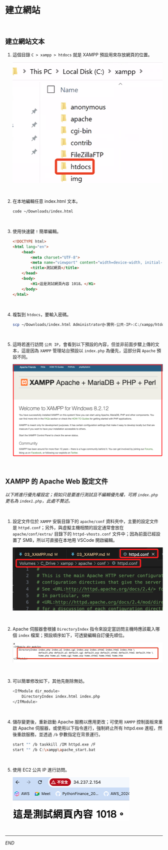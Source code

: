 # 建立網站

<br>

## 建立網站文本

1. 這個目錄 `C > xampp > htdocs` 就是 XAMPP 預設用來存放網頁的位置。

    ![](images/img_15.png)

<br>

2. 在本地編輯任意 index.html 文本。

    ```bash
    code ~/Downloads/index.html
    ```

<br>

3. 使用快速鍵 `!` 簡單編輯。

    ```html
    <!DOCTYPE html>
    <html lang="en">
        <head>
            <meta charset="UTF-8">
            <meta name="viewport" content="width=device-width, initial-scale=1.0">
            <title>測試網頁</title>
        </head>
        <body>
            <H1>這是測試網頁內容 1018。</H1>
        </body>
    </html>
    ```

<br>

4. 複製到 `htdocs`，要輸入密碼。

    ```bash
    scp ~/Downloads/index.html Administrator@<實例-公共-IP>:C:/xampp/htdocs
    ```

<br>

5. 這時若進行訪問 `公共 IP`，會看到以下預設的內容，但並非前面步驟上傳的文本，這是因為 `XAMPP` 管理站台預設以 `index.php` 為優先，這部分與 `Apache` 預設不同。

    ![](images/img_94.png)

<br>

## XAMPP 的 Apache Web 設定文件

_以下將進行優先權設定；假如只是要進行測試且不編輯優先權，可將 `index.php` 更名為 `index1.php`，此處不贅述。_

<br>

1. 設定文件位於 `XAMPP` 安裝目錄下的 `apache/conf` 資料夾中，主要的設定文件是 `httpd.conf`；另外，與虛擬主機相關的設定通常會放在 `apache/conf/extra/` 目錄下的 `httpd-vhosts.conf` 文件中；因為前面已經設置了 SMB，所以可直接在本地用 VSCode 開啟編輯。

    ![](images/img_95.png)

<br>

2. Apache 伺服器會根據 `DirectoryIndex` 指令來設定當訪問主機時應該載入哪個 `index` 檔案；預設順序如下，可透變編輯自訂優先順位。

    ![](images/img_55.png)

<br>

3. 可以簡單修改如下，其他先刪除無妨。

    ```bash
    <IfModule dir_module>
        DirectoryIndex index.html index.php
    </IfModule>
    ```

<br>

4. 儲存變更後，重新啟動 Apache 服務以應用更改；可使用 `XAMPP` 控制面板來重啟 Apache 伺服器，或使用以下指令進行，強制終止所有 httpd.exe 進程，然後重啟服務，並透過 `/b` 參數指定在背景運行。

    ```bash
    start "" /b taskkill /IM httpd.exe /F
    start "" /b C:\xampp\apache_start.bat
    ```

<br>

5. 使用 EC2 公共 IP 進行訪問。

    ![](images/img_56.png)

<br>

___

_END_